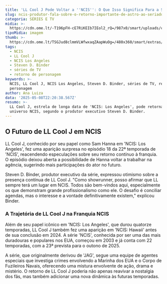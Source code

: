 ```yaml
---
title: 'LL Cool J Pode Voltar a ''NCIS'': O Que Isso Significa Para a Série?'
slug: ncis-produtor-fala-sobre-o-retorno-importante-de-astro-ao-seriado
categoria: SÉRIES E TV
midia: >-
  https://cdn.ome.lt/-T196pFH-cE7RiKEIb7IEol2_rQ=/987x0/smart/uploads/conteudo/fotos/Design_sem_nome_-_2025-05-08T181253.905.png
tipoMidia: imagem
thumb: >-
  https://cdn.ome.lt/TSGJud8clmmVLWfwxaqZAapWuOg=/480x360/smart/extras/conteudos/Design_sem_nome_-_2025-05-08T181253.905.png
tags:
  - NCIS
  - LL Cool J
  - NCIS Los Angeles
  - Steven D. Binder
  - séries de TV
  - retorno de personagem
keywords: >-
  NCIS, LL Cool J, NCIS Los Angeles, Steven D. Binder, séries de TV, retorno de
  personagem
author: Ana Luiza
data: '2025-05-08T22:20:38.567Z'
resumo: >-
  LL Cool J, estrela de longa data de 'NCIS: Los Angeles', pode retornar ao
  universo NCIS, segundo o produtor executivo Steven D. Binder.
---
```


## O Futuro de LL Cool J em NCIS

LL Cool J, conhecido por seu papel como Sam Hanna em 'NCIS: Los Angeles', fez uma aparição surpresa no episódio 18 da 22ª temporada de 'NCIS', reacendendo especulações sobre seu retorno contínuo à franquia. O episódio deixou aberta a possibilidade de Hanna voltar a trabalhar na agência, sugerindo mais participações do ator no futuro.

Steven D. Binder, produtor executivo da série, expressou otimismo sobre a presença contínua de LL Cool J. "Como showrunner, posso afirmar que LL sempre terá um lugar em NCIS. Todos são bem-vindos aqui, especialmente os que demonstram grande profissionalismo como ele. O desafio é conciliar agendas, mas o interesse e a vontade definitivamente existem," explicou Binder.

### A Trajetória de LL Cool J na Franquia NCIS

Além de seu papel icônico em 'NCIS: Los Angeles', que durou quatorze temporadas, LL Cool J também fez uma aparição em 'NCIS: Hawaii' antes de sua conclusão em 2024. A série 'NCIS', conhecida por ser uma das mais duradouras e populares nos EUA, começou em 2003 e já conta com 22 temporadas, com a 23ª prevista para o outono de 2025.

A série, que originalmente derivou de 'JAG', segue uma equipe de agentes especiais que investiga crimes envolvendo a Marinha dos EUA e o Corpo de Fuzileiros Navais, oferecendo uma mistura envolvente de ação, drama e mistério. O retorno de LL Cool J poderia não apenas reavivar a nostalgia dos fãs, mas também adicionar uma nova dinâmica às futuras temporadas.

